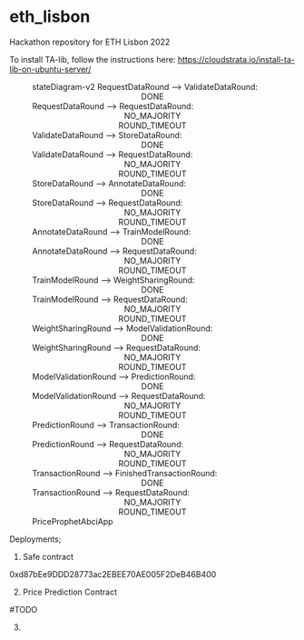 # eth_lisbon
Hackathon repository for ETH Lisbon 2022


To install TA-lib, follow the instructions here:
https://cloudstrata.io/install-ta-lib-on-ubuntu-server/


<figure markdown>
<div class="mermaid">
stateDiagram-v2
    RequestDataRound --> ValidateDataRound: <center>DONE</center>
    RequestDataRound --> RequestDataRound: <center>NO_MAJORITY<br />ROUND_TIMEOUT</center>
    ValidateDataRound --> StoreDataRound: <center>DONE</center>
    ValidateDataRound --> RequestDataRound: <center>NO_MAJORITY<br />ROUND_TIMEOUT</center>
    StoreDataRound --> AnnotateDataRound: <center>DONE</center>
    StoreDataRound --> RequestDataRound: <center>NO_MAJORITY<br />ROUND_TIMEOUT</center>
    AnnotateDataRound --> TrainModelRound: <center>DONE</center>
    AnnotateDataRound --> RequestDataRound: <center>NO_MAJORITY<br />ROUND_TIMEOUT</center>
    TrainModelRound --> WeightSharingRound: <center>DONE</center>
    TrainModelRound --> RequestDataRound: <center>NO_MAJORITY<br />ROUND_TIMEOUT</center>
    WeightSharingRound --> ModelValidationRound: <center>DONE</center>
    WeightSharingRound --> RequestDataRound: <center>NO_MAJORITY<br />ROUND_TIMEOUT</center>
    ModelValidationRound --> PredictionRound: <center>DONE</center>
    ModelValidationRound --> RequestDataRound: <center>NO_MAJORITY<br />ROUND_TIMEOUT</center>
    PredictionRound --> TransactionRound: <center>DONE</center>
    PredictionRound --> RequestDataRound: <center>NO_MAJORITY<br />ROUND_TIMEOUT</center>
    TransactionRound --> FinishedTransactionRound: <center>DONE</center>
    TransactionRound --> RequestDataRound: <center>NO_MAJORITY<br />ROUND_TIMEOUT</center>
</div>
<figcaption>PriceProphetAbciApp</figcaption>
</figure>


Deployments;


1. Safe contract

0xd87bEe9DDD28773ac2EBEE70AE005F2DeB46B400

2. Price Prediction Contract

#TODO


3. 

